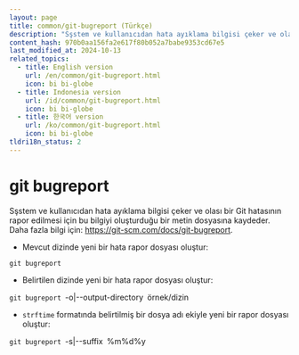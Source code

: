 ```yaml
---
layout: page
title: common/git-bugreport (Türkçe)
description: "Sşstem ve kullanıcıdan hata ayıklama bilgisi çeker ve olası bir Git hatasının rapor edilmesi için bu bilgiyi oluşturduğu bir metin dosyasına kaydeder."
content_hash: 970b0aa156fa2e617f80b052a7babe9353cd67e5
last_modified_at: 2024-10-13
related_topics:
  - title: English version
    url: /en/common/git-bugreport.html
    icon: bi bi-globe
  - title: Indonesia version
    url: /id/common/git-bugreport.html
    icon: bi bi-globe
  - title: 한국어 version
    url: /ko/common/git-bugreport.html
    icon: bi bi-globe
tldri18n_status: 2
---
```

# git bugreport

Sşstem ve kullanıcıdan hata ayıklama bilgisi çeker ve olası bir Git hatasının rapor edilmesi için bu bilgiyi oluşturduğu bir metin dosyasına kaydeder.
Daha fazla bilgi için: <https://git-scm.com/docs/git-bugreport>.

- Mevcut dizinde yeni bir hata rapor dosyası oluştur:

`git bugreport`

- Belirtilen dizinde yeni bir hata rapor dosyası oluştur:

`git bugreport `<span class="tldr-var badge badge-pill bg-dark-lm bg-white-dm text-white-lm text-dark-dm font-weight-bold">-o|--output-directory</span>` `<span class="tldr-var badge badge-pill bg-dark-lm bg-white-dm text-white-lm text-dark-dm font-weight-bold">örnek/dizin</span>

- `strftime` formatında belirtilmiş bir dosya adı ekiyle yeni bir rapor dosyası oluştur:

`git bugreport `<span class="tldr-var badge badge-pill bg-dark-lm bg-white-dm text-white-lm text-dark-dm font-weight-bold">-s|--suffix</span>` `<span class="tldr-var badge badge-pill bg-dark-lm bg-white-dm text-white-lm text-dark-dm font-weight-bold">%m%d%y</span>
